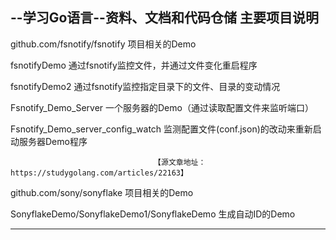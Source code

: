 --学习Go语言--资料、文档和代码仓储
主要项目说明
----------------------------------------------------------------------------------------
github.com/fsnotify/fsnotify 项目相关的Demo


fsnotifyDemo		       			通过fsnotify监控文件，并通过文件变化重启程序 

fsnotifyDemo2		       			通过fsnotify监控指定目录下的文件、目录的变动情况  

Fsnotify_Demo_Server       			一个服务器的Demo（通过读取配置文件来监听端口） 

Fsnotify_Demo_server_config_watch	监测配置文件(conf.json)的改动来重新启动服务器Demo程序 

						  			【源文章地址：https://studygolang.com/articles/22163】
github.com/sony/sonyflake 项目相关的Demo

SonyflakeDemo/SonyflakeDemo1/SonyflakeDemo  生成自动ID的Demo 
						
 								 
-----------------------------------------------------------------------------------------									


